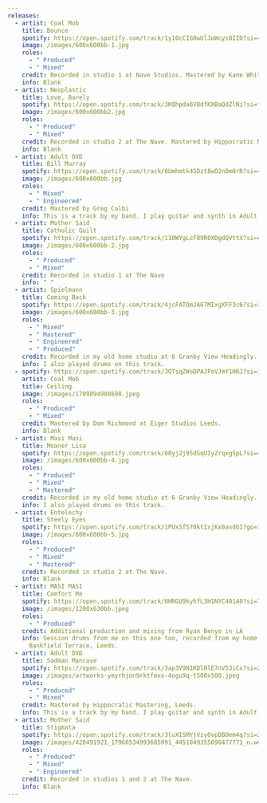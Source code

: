 ```yaml
---
releases:
  - artist: Coal Mob
    title: Bounce
    spotify: https://open.spotify.com/track/1y10cCIG0wUlJoWcys8IIO?si=4d519a99cd444626
    image: /images/600x600bb-1.jpg
    roles:
      - " Produced"
      - " Mixed"
    credit: Recorded in studio 1 at Nave Studios. Mastered by Kane Whitelam
    info: Blank
  - artist: Neoplastic
    title: Love, Barely
    spotify: https://open.spotify.com/track/3KQhpda6V8dfKXBaQdZlNi?si=fb1f665da03d4b8e
    image: /images/600x600bb2.jpg
    roles:
      - " Produced"
      - " Mixed"
    credit: Recorded in studio 2 at The Nave. Mastered by Hippocratic Mastering.
    info: Blank
  - artist: Adult DVD
    title: Bill Murray
    spotify: https://open.spotify.com/track/0Umhmtk4SDzt8wO2nDmOrR?si=4a84f3d946864a88
    image: /images/600x600bb.jpg
    roles:
      - " Mixed"
      - " Engineered"
    credit: Mastered by Greg Calbi
    info: This is a track by my band. I play guitar and synth in Adult DVD.
  - artist: Mother Said
    title: Catholic Guilt
    spotify: https://open.spotify.com/track/110WYgLcF89R0XDgdQVttX?si=ca179047d8be40f8
    image: /images/600x600bb-2.jpg
    roles:
      - " Produced"
      - " Mixed"
    credit: Recorded in studio 1 at The Nave
    info: " "
  - artist: Spielmann
    title: Coming Back
    spotify: https://open.spotify.com/track/4jcFATOmJA67MIxgXFF3c6?si=340be0fbe7d44766
    image: /images/600x600bb-3.jpg
    roles:
      - " Mixed"
      - " Mastered"
      - " Engineered"
      - " Produced"
    credit: Recorded in my old home studio at 6 Granby View Headingly.
    info: I also played drums on this track.
  - spotify: https://open.spotify.com/track/3QTsqZWoDPAJFeVJmY1HRJ?si=1b4d6f208cb34f7b
    artist: Coal Mob
    title: Ceiling
    image: /images/1709894908698.jpeg
    roles:
      - " Produced"
      - " Mixed"
    credit: Mastered by Dom Richmond at Eiger Studios Leeds.
    info: Blank
  - artist: Masi Masi
    title: Moaner Lisa
    spotify: https://open.spotify.com/track/00yj2j95dSqUIyZrqxg5pL?si=44717dfe71d547b6
    image: /images/600x600bb-4.jpg
    roles:
      - " Produced"
      - " Mixed"
      - " Mastered"
    credit: Recorded in my old home studio at 6 Granby View Headingly.
    info: I also played drums on this track.
  - artist: Entelechy
    title: Steely Eyes
    spotify: https://open.spotify.com/track/1PUxSf570ktIxjKx8asd6I?go=1&sp_cid=0eea58ae5d118519f3fb18ffb21908af&utm_source=embed_player_p&utm_medium=desktop&nd=1&dlsi=48d916c6809947ee
    image: /images/600x600bb-5.jpg
    roles:
      - " Produced"
      - " Mixed"
      - " Mastered"
    credit: Recorded in studio 2 at The Nave.
    info: Blank
  - artist: MASI MASI
    title: Comfort Me
    spotify: https://open.spotify.com/track/0HNGU9kyhfL3H1NYC401A0?si=740858ed2e3f4013
    image: /images/1200x630bb.jpeg
    roles:
      - " Produced"
    credit: Additional production and mixing from Ryan Benyo in LA
    info: Session drums from me on this one too, recorded from my home studio at
      Bankfield Terrace, Leeds.
  - artist: Adult DVD
    title: Sadman Mancave
    spotify: https://open.spotify.com/track/3ap3V9N1KDlNlE7nV53iCx?si=2022e9e88cd546d6
    image: /images/artworks-yeyrhjon9rktfmxo-4ogu9q-t500x500.jpeg
    roles:
      - " Produced"
      - " Mixed"
    credit: Mastered by Hippocratic Mastering, Leeds.
    info: This is a track by my band. I play guitar and synth in Adult DVD.
  - artist: Mother Said
    title: Stigmata
    spotify: https://open.spotify.com/track/3luXISMYjVzyOvpDBOem4q?si=27e5ae31e2104060
    image: /images/428491921_17960534993685091_4451049355098477771_n.webp
    roles:
      - " Produced"
      - " Mixed"
      - " Engineered"
    credit: Recorded in studios 1 and 2 at The Nave.
    info: Blank
---
```

